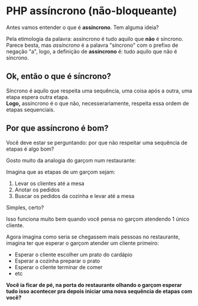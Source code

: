 # PHP assíncrono (não-bloqueante)

Antes vamos entender o que é **assíncrono**. Tem alguma ideia?

Pela etimologia da palavra: assíncrono é tudo aquilo que **não** é síncrono.<br>
Parece besta, mas *assíncrono* é a palavra "síncrono" com o prefixo de negação "a", logo, a definição de **assíncrono** é: tudo aquilo que não é síncrono.

## Ok, então o que é síncrono?

Síncrono é aquilo que respeita uma sequência, uma coisa após a outra, uma etapa espera outra etapa.<br>
**Logo,** assíncrono é o que não, necesserariamente, respeita essa ordem de etapas sequenciais.

## Por que assíncrono é bom?

Você deve estar se perguntando: por que não respeitar uma sequência de etapas é algo bom?

Gosto muito da analogia do garçom num restaurante:

Imagina que as etapas de um garçom sejam:
1. Levar os clientes até a mesa
2. Anotar os pedidos
3. Buscar os pedidos da cozinha e levar até a mesa

Simples, certo?

Isso funciona muito bem quando você pensa no garçom atendendo 1 único cliente.

Agora imagina como seria se chegassem mais pessoas no restaurante, imagina ter que esperar o garçom atender um cliente primeiro:
- Esperar o cliente escolher um prato do cardápio
- Esperar a cozinha preparar o prato
- Esperar o cliente terminar de comer
- etc

**Você ia ficar de pé, na porta do restaurante olhando o garçom esperar tudo isso acontecer pra depois iniciar uma nova sequência de etapas com você?**
